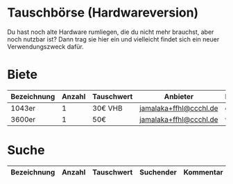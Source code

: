 # Tauschbörse (Hardwareversion)

Du hast noch alte Hardware rumliegen, die du nicht mehr brauchst, aber noch nutzbar ist?
Dann trag sie hier ein und vielleicht findet sich ein neuer Verwendungszweck dafür.

# Biete

| Bezeichnung        | Anzahl | Tauschwert | Anbieter | Kommentar                 |
|--------------------|--------|------------|----------|---------------------------|
| 1043er             | 1      | 30€ VHB    | jamalaka+ffhl@ccchl.de | gebraucht   |
| 3600er             | 1      | 50€        | jamalaka+ffhl@ccchl.de | wie neu     |


# Suche

| Bezeichnung        | Anzahl | Tauschwert | Suchender | Kommentar                 |
|--------------------|--------|------------|----------|---------------------------|

